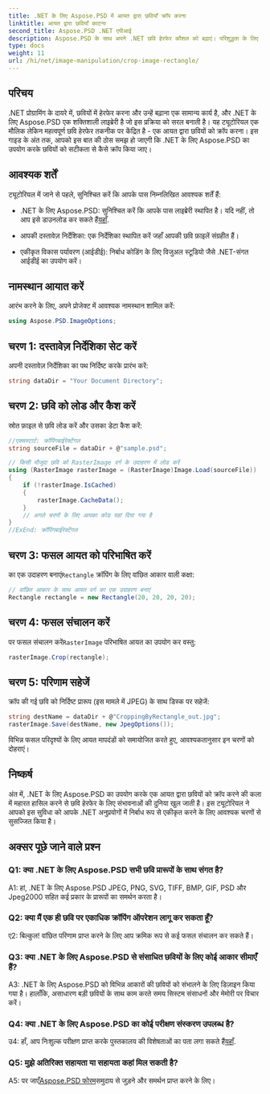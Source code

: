 ```yaml
---
title: .NET के लिए Aspose.PSD में आयत द्वारा छवियाँ क्रॉप करना
linktitle: आयत द्वारा छवियाँ काटना
second_title: Aspose.PSD .NET एपीआई
description: Aspose.PSD के साथ अपने .NET छवि हेरफेर कौशल को बढ़ाएं। परिशुद्धता के लिए आयतों का उपयोग करके चरण-दर-चरण छवि क्रॉपिंग सीखें।
type: docs
weight: 11
url: /hi/net/image-manipulation/crop-image-rectangle/
---
```

## परिचय

.NET प्रोग्रामिंग के दायरे में, छवियों में हेरफेर करना और उन्हें बढ़ाना एक सामान्य कार्य है, और .NET के लिए Aspose.PSD एक शक्तिशाली लाइब्रेरी है जो इस प्रक्रिया को सरल बनाती है। यह ट्यूटोरियल एक मौलिक लेकिन महत्वपूर्ण छवि हेरफेर तकनीक पर केंद्रित है - एक आयत द्वारा छवियों को क्रॉप करना। इस गाइड के अंत तक, आपको इस बात की ठोस समझ हो जाएगी कि .NET के लिए Aspose.PSD का उपयोग करके छवियों को सटीकता से कैसे क्रॉप किया जाए।

## आवश्यक शर्तें

ट्यूटोरियल में जाने से पहले, सुनिश्चित करें कि आपके पास निम्नलिखित आवश्यक शर्तें हैं:

-  .NET के लिए Aspose.PSD: सुनिश्चित करें कि आपके पास लाइब्रेरी स्थापित है। यदि नहीं, तो आप इसे डाउनलोड कर सकते हैं[यहाँ](https://releases.aspose.com/psd/net/).

- आपकी दस्तावेज़ निर्देशिका: एक निर्देशिका स्थापित करें जहाँ आपकी छवि फ़ाइलें संग्रहीत हैं।

- एकीकृत विकास पर्यावरण (आईडीई): निर्बाध कोडिंग के लिए विजुअल स्टूडियो जैसे .NET-संगत आईडीई का उपयोग करें।

## नामस्थान आयात करें

आरंभ करने के लिए, अपने प्रोजेक्ट में आवश्यक नामस्थान शामिल करें:

```csharp
using Aspose.PSD.ImageOptions;
```

## चरण 1: दस्तावेज़ निर्देशिका सेट करें

अपनी दस्तावेज़ निर्देशिका का पथ निर्दिष्ट करके प्रारंभ करें:

```csharp
string dataDir = "Your Document Directory";
```

## चरण 2: छवि को लोड और कैश करें

स्रोत फ़ाइल से छवि लोड करें और उसका डेटा कैश करें:

```csharp
//एक्सस्टार्ट: क्रॉपिंगबाईरेक्टेंगल
string sourceFile = dataDir + @"sample.psd";

// किसी मौजूदा छवि को RasterImage वर्ग के उदाहरण में लोड करें
using (RasterImage rasterImage = (RasterImage)Image.Load(sourceFile))
{
    if (!rasterImage.IsCached)
    {
        rasterImage.CacheData();
    }
    // अगले चरणों के लिए आपका कोड यहां दिया गया है
}
//ExEnd: क्रॉपिंगबाईरेक्टेंगल
```

## चरण 3: फसल आयत को परिभाषित करें

 का एक उदाहरण बनाएं`Rectangle` क्रॉपिंग के लिए वांछित आकार वाली कक्षा:

```csharp
// वांछित आकार के साथ आयत वर्ग का एक उदाहरण बनाएं
Rectangle rectangle = new Rectangle(20, 20, 20, 20);
```

## चरण 4: फसल संचालन करें

 पर फसल संचालन करें`RasterImage` परिभाषित आयत का उपयोग कर वस्तु:

```csharp
rasterImage.Crop(rectangle);
```

## चरण 5: परिणाम सहेजें

क्रॉप की गई छवि को निर्दिष्ट प्रारूप (इस मामले में JPEG) के साथ डिस्क पर सहेजें:

```csharp
string destName = dataDir + @"CroppingByRectangle_out.jpg";
rasterImage.Save(destName, new JpegOptions());
```

विभिन्न फसल परिदृश्यों के लिए आयत मापदंडों को समायोजित करते हुए, आवश्यकतानुसार इन चरणों को दोहराएं।

## निष्कर्ष

अंत में, .NET के लिए Aspose.PSD का उपयोग करके एक आयत द्वारा छवियों को क्रॉप करने की कला में महारत हासिल करने से छवि हेरफेर के लिए संभावनाओं की दुनिया खुल जाती है। इस ट्यूटोरियल ने आपको इस सुविधा को आपके .NET अनुप्रयोगों में निर्बाध रूप से एकीकृत करने के लिए आवश्यक चरणों से सुसज्जित किया है।

## अक्सर पूछे जाने वाले प्रश्न

### Q1: क्या .NET के लिए Aspose.PSD सभी छवि प्रारूपों के साथ संगत है?

A1: हां, .NET के लिए Aspose.PSD JPEG, PNG, SVG, TIFF, BMP, GIF, PSD और Jpeg2000 सहित कई प्रकार के प्रारूपों का समर्थन करता है।

### Q2: क्या मैं एक ही छवि पर एकाधिक क्रॉपिंग ऑपरेशन लागू कर सकता हूँ?

ए2: बिल्कुल! वांछित परिणाम प्राप्त करने के लिए आप क्रमिक रूप से कई फसल संचालन कर सकते हैं।

### Q3: क्या .NET के लिए Aspose.PSD से संसाधित छवियों के लिए कोई आकार सीमाएँ हैं?

A3: .NET के लिए Aspose.PSD को विभिन्न आकारों की छवियों को संभालने के लिए डिज़ाइन किया गया है। हालाँकि, असाधारण बड़ी छवियों के साथ काम करते समय सिस्टम संसाधनों और मेमोरी पर विचार करें।

### Q4: क्या .NET के लिए Aspose.PSD का कोई परीक्षण संस्करण उपलब्ध है?

 उ4: हाँ, आप निःशुल्क परीक्षण प्राप्त करके पुस्तकालय की विशेषताओं का पता लगा सकते हैं[यहाँ](https://releases.aspose.com/).

### Q5: मुझे अतिरिक्त सहायता या सहायता कहां मिल सकती है?

 A5: पर जाएँ[Aspose.PSD फोरम](https://forum.aspose.com/c/psd/34)समुदाय से जुड़ने और समर्थन प्राप्त करने के लिए।